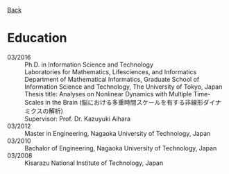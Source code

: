 [Back](index.md) 

# Education

<dl>
<dt>03/2016</dt>
<dd>Ph.D. in Information Science and Technology</br>
    Laboratories for Mathematics, Lifesciences, and Informatics</br>
    Department of Mathematical Informatics, Graduate School of Information Science and Technology, The University of Tokyo, Japan</br>
    Thesis title: Analyses on Nonlinear Dynamics with Multiple Time-Scales in the Brain (脳における多重時間スケールを有する非線形ダイナミクスの解析)</br>
    Supervisor: Prof. Dr. Kazuyuki Aihara</dd>
<dt>03/2012</dt>
<dd>Master in Engineering, Nagaoka University of Technology, Japan</dd>
<dt>03/2010</dt>
<dd>Bachalor of Engineering, Nagaoka University of Technology, Japan</dd>
<dt>03/2008</dt>
<dd>Kisarazu National Institute of Technology, Japan</dd>
</dl>
